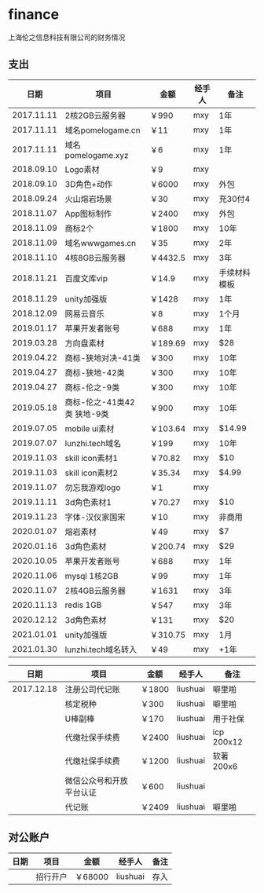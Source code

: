 # finance
上海伦之信息科技有限公司的财务情况


## 支出

| 日期       | 项目               | 金额    | 经手人   | 备注    |
|-----------|--------------------|--------|---------|--------|
|2017.11.11 | 2核2GB云服务器       | ￥990  | mxy     | 1年    |
|2017.11.11 | 域名pomelogame.cn   | ￥11   | mxy     | 1年    |
|2017.11.11 | 域名pomelogame.xyz  | ￥6    | mxy     | 1年    |
|2018.09.10 | Logo素材            | ￥9    | mxy     |       |
|2018.09.10 | 3D角色+动作          | ￥6000 | mxy     | 外包   |
|2018.09.24 | 火山熔岩场景          | ￥30   | mxy      |充30付4 |
|2018.11.07 | App图标制作          | ￥2400 | mxy     | 外包  |
|2018.11.09 | 商标2个             | ￥1800  | mxy     | 10年  |
|2018.11.09 | 域名wwwgames.cn     | ￥35    | mxy      |  2年   |
|2018.11.10 | 4核8GB云服务器     | ￥4432.5  | mxy      |  3年   |
|2018.11.21 | 百度文库vip       | ￥14.9  | mxy      | 手续材料模板 |
|2018.11.29 | unity加强版       | ￥1428  | mxy      | 1年 |
|2018.12.09 | 网易云音乐         | ￥8  | mxy      | 1个月 |
|2019.01.17 | 苹果开发者账号      | ￥688 | mxy      | 1年 |
|2019.03.28 | 方向盘素材    | ￥189.69 | mxy      | $28 |
|2019.04.22 | 商标-狭地对决-41类  | ￥300    | mxy     | 10年  |
|2019.04.27 | 商标-狭地-42类     | ￥300    | mxy     | 10年  |
|2019.04.27 | 商标-伦之-9类      | ￥300    | mxy     | 10年  |
|2019.05.18 | 商标-伦之-41类42类 狭地-9类 | ￥900    | mxy     | 10年  |
|2019.07.05 | mobile ui素材 | ￥103.64  | mxy      | $14.99 |
|2019.07.07 | lunzhi.tech域名 | ￥199  | mxy      | 10年 |
|2019.11.03 | skill icon素材1 | ￥70.82  | mxy      | $10 |
|2019.11.03 | skill icon素材2 | ￥35.34  | mxy      | $4.99 |
|2019.11.07 | 勿忘我游戏logo   | ￥1      | mxy      |       |
|2019.11.11 | 3d角色素材1      | ￥70.27  | mxy      | $10   |
|2019.11.23 | 字体-汉仪家国宋   | ￥10     | mxy     | 非商用   |
|2020.01.07 | 熔岩素材         | ￥49     | mxy     | $7    |
|2020.01.16 | 3d角色素材       | ￥200.74 | mxy     | $29   |
|2020.10.05 | 苹果开发者账号      | ￥688 | mxy      | 1年 |
|2020.11.06 | mysql 1核2GB     | ￥99 | mxy      | 1年 |
|2020.11.07 | 2核4GB云服务器     | ￥1631  | mxy      |  3年   |
|2020.11.13 | redis 1GB      | ￥547  | mxy      |  3年   |
|2020.12.12 | 3d角色素材      | ￥131  | mxy      |  $20   |
|2021.01.01 | unity加强版       | ￥310.75  | mxy      | 1月 |
|2021.01.30 | lunzhi.tech域名转入 | ￥49  | mxy      | +1年 |

| 日期       | 项目               | 金额    | 经手人   | 备注    |
|-----------|--------------------|--------|---------|--------|
| 2017.12.18 | 注册公司代记账     | ￥1800  | liushuai      |  噼里啪  |
|       | 核定税种     | ￥300  | liushuai      |  噼里啪  |
|       | U棒副棒     | ￥170  | liushuai      |  用于社保  |
|       | 代缴社保手续费     | ￥2400  | liushuai      |  icp 200x12  |
|       | 代缴社保手续费     | ￥1200  | liushuai      |  软著 200x6 |
|       | 微信公众号和开放平台认证     | ￥600  | liushuai      |    |
|       | 代记账     | ￥2409  | liushuai      |  噼里啪  |


## 对公账户

| 日期       | 项目               | 金额    | 经手人   | 备注    |
|-----------|--------------------|--------|---------|--------|
|           | 招行开户     | ￥68000  | liushuai      | 存入   |
